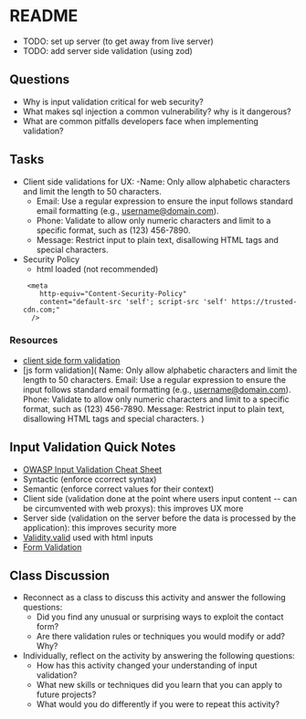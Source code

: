 # README

- TODO: set up server (to get away from live server)
- TODO: add server side validation (using zod)

## Questions

- Why is input validation critical for web security?
- What makes sql injection a common vulnerability? why is it dangerous?
- What are common pitfalls developers face when implementing validation?

## Tasks

- Client side validations for UX:
  -Name: Only allow alphabetic characters and limit the length to 50 characters.
  - Email: Use a regular expression to ensure the input follows standard email formatting (e.g., username@domain.com).
  - Phone: Validate to allow only numeric characters and limit to a specific format, such as (123) 456-7890.
  - Message: Restrict input to plain text, disallowing HTML tags and special characters.
- Security Policy
  - html loaded (not recommended)
  ```
   <meta
      http-equiv="Content-Security-Policy"
      content="default-src 'self'; script-src 'self' https://trusted-cdn.com;"
    />
  ```

### Resources

- [client side form validation](https://developer.mozilla.org/en-US/docs/Learn_web_development/Extensions/Forms/Form_validation)
- [js form validation](
  Name: Only allow alphabetic characters and limit the length to 50 characters.
  Email: Use a regular expression to ensure the input follows standard email formatting (e.g., username@domain.com).
  Phone: Validate to allow only numeric characters and limit to a specific format, such as (123) 456-7890.
  Message: Restrict input to plain text, disallowing HTML tags and special characters.
  )

## Input Validation Quick Notes

- [OWASP Input Validation Cheat Sheet](https://cheatsheetseries.owasp.org/cheatsheets/Input_Validation_Cheat_Sheet.html)
- Syntactic (enforce ccorrect syntax)
- Semantic (enforce correct values for their context)
- Client side (validation done at the point where users input content -- can be circumvented with web proxys): this improves UX more
- Server side (validation on the server before the data is processed by the application): this improves security more
- [Validity.valid](https://developer.mozilla.org/en-US/docs/Web/API/ValidityState) used with html inputs
- [Form Validation](https://developer.mozilla.org/en-US/docs/Learn_web_development/Extensions/Forms/Form_validation)

## Class Discussion

- Reconnect as a class to discuss this activity and answer the following questions:
  - Did you find any unusual or surprising ways to exploit the contact form?
  - Are there validation rules or techniques you would modify or add? Why?
- Individually, reflect on the activity by answering the following questions:
  - How has this activity changed your understanding of input validation?
  - What new skills or techniques did you learn that you can apply to future projects?
  - What would you do differently if you were to repeat this activity?
